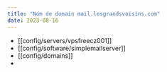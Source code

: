 ```yaml
---
title: "Nom de domain mail.lesgrandsvoisins.com"
date: 2023-08-16
---
```


- [[config/servers/vpsfreecz001]]
- [[config/software/simplemailserver]]
- [[config/domains]]
- 